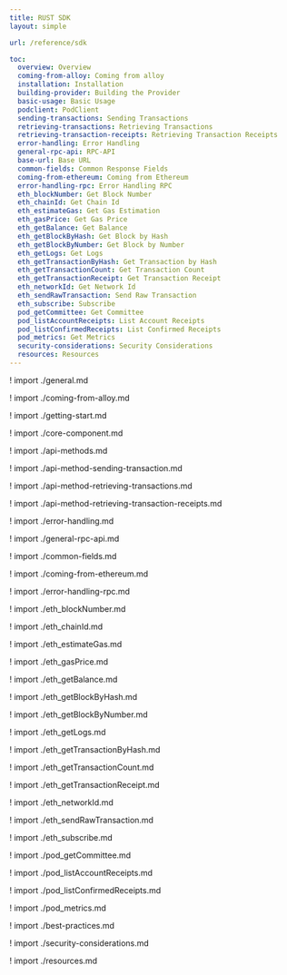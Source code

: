```yaml
---
title: RUST SDK
layout: simple

url: /reference/sdk

toc:
  overview: Overview
  coming-from-alloy: Coming from alloy
  installation: Installation
  building-provider: Building the Provider
  basic-usage: Basic Usage
  podclient: PodClient
  sending-transactions: Sending Transactions
  retrieving-transactions: Retrieving Transactions
  retrieving-transaction-receipts: Retrieving Transaction Receipts
  error-handling: Error Handling
  general-rpc-api: RPC-API
  base-url: Base URL
  common-fields: Common Response Fields
  coming-from-ethereum: Coming from Ethereum
  error-handling-rpc: Error Handling RPC
  eth_blockNumber: Get Block Number
  eth_chainId: Get Chain Id
  eth_estimateGas: Get Gas Estimation
  eth_gasPrice: Get Gas Price
  eth_getBalance: Get Balance
  eth_getBlockByHash: Get Block by Hash
  eth_getBlockByNumber: Get Block by Number
  eth_getLogs: Get Logs
  eth_getTransactionByHash: Get Transaction by Hash
  eth_getTransactionCount: Get Transaction Count
  eth_getTransactionReceipt: Get Transaction Receipt
  eth_networkId: Get Network Id
  eth_sendRawTransaction: Send Raw Transaction
  eth_subscribe: Subscribe
  pod_getCommittee: Get Committee
  pod_listAccountReceipts: List Account Receipts
  pod_listConfirmedReceipts: List Confirmed Receipts
  pod_metrics: Get Metrics
  security-considerations: Security Considerations
  resources: Resources
---
```


! import ./general.md

! import ./coming-from-alloy.md

! import ./getting-start.md

! import ./core-component.md

! import ./api-methods.md

! import ./api-method-sending-transaction.md

! import ./api-method-retrieving-transactions.md

! import ./api-method-retrieving-transaction-receipts.md

! import ./error-handling.md

! import ./general-rpc-api.md

! import ./common-fields.md

! import ./coming-from-ethereum.md

! import ./error-handling-rpc.md

! import ./eth_blockNumber.md

! import ./eth_chainId.md

! import ./eth_estimateGas.md

! import ./eth_gasPrice.md

! import ./eth_getBalance.md

! import ./eth_getBlockByHash.md

! import ./eth_getBlockByNumber.md

! import ./eth_getLogs.md

! import ./eth_getTransactionByHash.md

! import ./eth_getTransactionCount.md

! import ./eth_getTransactionReceipt.md

! import ./eth_networkId.md

! import ./eth_sendRawTransaction.md

! import ./eth_subscribe.md

! import ./pod_getCommittee.md

! import ./pod_listAccountReceipts.md

! import ./pod_listConfirmedReceipts.md

! import ./pod_metrics.md

! import ./best-practices.md

! import ./security-considerations.md

! import ./resources.md

